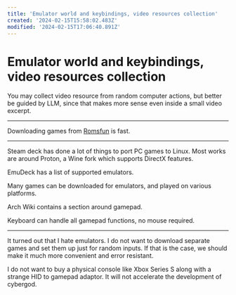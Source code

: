 ```yaml
---
title: 'Emulator world and keybindings, video resources collection'
created: '2024-02-15T15:58:02.483Z'
modified: '2024-02-15T17:06:40.891Z'
---
```


# Emulator world and keybindings, video resources collection

You may collect video resource from random computer actions, but better be guided by LLM, since that makes more sense even inside a small video excerpt.

---

Downloading games from [Romsfun](https://romsfun.com) is fast.

---

Steam deck has done a lot of things to port PC games to Linux. Most works are around Proton, a Wine fork which supports DirectX features.

EmuDeck has a list of supported emulators.

Many games can be downloaded for emulators, and played on various platforms.

Arch Wiki contains a section around gamepad.

Keyboard can handle all gamepad functions, no mouse required.

---

It turned out that I hate emulators. I do not want to download separate games and set them up just for random inputs. If that is the case, we should make it much more convenient and error resistant.

I do not want to buy a physical console like Xbox Series S along with a strange HID to gamepad adaptor. It will not accelerate the development of cybergod.
